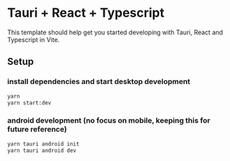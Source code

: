# Tauri + React + Typescript

This template should help get you started developing with Tauri, React and Typescript in Vite.

## Setup

### install dependencies and start desktop development

```bash
yarn
yarn start:dev
```

### android development (no focus on mobile, keeping this for future reference)

```bash
yarn tauri android init
yarn tauri android dev
```

